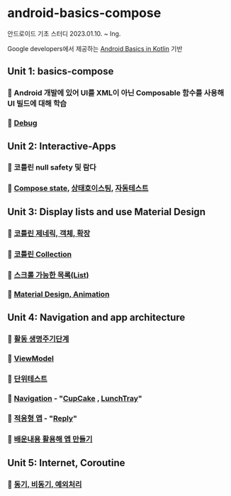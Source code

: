 # android-basics-compose

안드로이드 기초 스터디
2023.01.10. ~ Ing.

Google developers에서 제공하는 [Android Basics in Kotlin](https://developer.android.com/courses/android-basics-compose/course?hl=ko) 기반

## Unit 1:  basics-compose
### 📝 Android 개발에 있어 UI를 XML이 아닌 Composable 함수를 사용해 UI 빌드에 대해 학습
### 📝 [Debug](https://velog.io/@gogumi4502/Android-%EB%94%94%EB%B2%84%EA%B7%B8)

## Unit 2: Interactive-Apps
### 📝 코틀린 null safety 및 람다
### 📝 [Compose state](https://velog.io/@gogumi4502/Android-Compose-cjmk8rl9), [상태호이스팅](https://velog.io/@gogumi4502/Android-%EC%83%81%ED%83%9C%ED%98%B8%EC%9D%B4%EC%8A%A4%ED%8C%85-%ED%8C%A8%ED%84%B4), [자동테스트](https://velog.io/@gogumi4502/Android-%EC%9E%90%EB%8F%99%ED%85%8C%EC%8A%A4%ED%8A%B8)

## Unit 3:  Display lists and use Material Design
### 📝 [코틀린 제네릭, 객체, 확장](https://velog.io/@gogumi4502/Kotlin-%EC%A0%9C%EB%84%A4%EB%A6%AD-enum-%EC%8B%B1%EA%B8%80%ED%86%A4)
### 📝 [코틀린 Collection](https://github.com/JoungSangJun/android-basics-compose/blob/main/03.lists%20and%20Material%20Design/EventTracking/app/src/main/java/com/example/eventtracking/EventTracking.kt)
### 📝  [스크롤 가능한 목록(List)](https://github.com/JoungSangJun/android-basics-compose/blob/main/03.lists%20and%20Material%20Design/affirmations%20-%20List/app/src/main/java/com/example/affirmations/MainActivity.kt)
### 📝  [Material Design, Animation](https://github.com/JoungSangJun/android-basics-compose/tree/main/03.lists%20and%20Material%20Design/woof-MaterialTheming%2CAnimation)

## Unit 4:  Navigation and app architecture
### 📝 [활동 생명주기단계](https://velog.io/@gogumi4502/Android-%EC%83%9D%EB%AA%85%EC%A3%BC%EA%B8%B0)
### 📝 [ViewModel](https://github.com/JoungSangJun/android-basics-compose/tree/main/04.Navigation%20and%20app%20architecture/unscramble-architecture)
### 📝 [단위테스트](https://velog.io/@gogumi4502/Android-%EB%8B%A8%EC%9C%84%ED%85%8C%EC%8A%A4%ED%8A%B8)
### 📝 [Navigation](https://velog.io/@gogumi4502/Android-Compose-Navigation) - "[CupCake](https://github.com/JoungSangJun/android-basics-compose/tree/main/04.Navigation%20and%20app%20architecture/cupcake-%20navigation) , [LunchTray](https://github.com/JoungSangJun/android-basics-compose/tree/main/04.Navigation%20and%20app%20architecture/lunch-tray-navigation)"
### 📝 [적응형 앱](https://velog.io/@gogumi4502/Android-%ED%81%AC%EA%B8%B0-%EC%A1%B0%EC%A0%88-%EA%B0%80%EB%8A%A5%ED%95%9C-%EC%97%90%EB%AE%AC%EB%A0%88%EC%9D%B4%ED%84%B0) - "[Reply](https://github.com/JoungSangJun/android-basics-compose/tree/main/04.Navigation%20and%20app%20architecture/reply-adaptiveApp)"
### 📝 [배운내용 활용해 앱 만들기](https://github.com/JoungSangJun/android-basics-compose/tree/main/04.Navigation%20and%20app%20architecture/IncheonTour)

## Unit 5: Internet, Coroutine
### 📝 [동기, 비동기, 예외처리](https://velog.io/@gogumi4502/Kotlin-%EB%8F%99%EA%B8%B0-%EB%B9%84%EB%8F%99%EA%B8%B0-%EC%98%88%EC%99%B8%EC%B2%98%EB%A6%AC)
